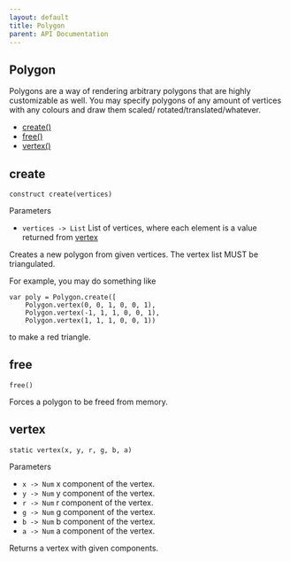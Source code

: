 ```yaml
---
layout: default
title: Polygon
parent: API Documentation
---
```


## Polygon
Polygons are a way of rendering arbitrary polygons that are highly customizable as well.
You may specify polygons of any amount of vertices with any colours and draw them scaled/
rotated/translated/whatever.

 + [create()](#create)
 + [free()](#free)
 + [vertex()](#vertex)

## create
`construct create(vertices)`

Parameters
 + `vertices -> List` List of vertices, where each element is a value returned from [vertex](#vertex)

Creates a new polygon from given vertices. The vertex list MUST be triangulated.

For example, you may do something like

    var poly = Polygon.create([
        Polygon.vertex(0, 0, 1, 0, 0, 1),
        Polygon.vertex(-1, 1, 1, 0, 0, 1),
        Polygon.vertex(1, 1, 1, 0, 0, 1))

to make a red triangle.

## free
`free()`

Forces a polygon to be freed from memory.

## vertex
`static vertex(x, y, r, g, b, a)`

Parameters
 + `x -> Num` x component of the vertex.
 + `y -> Num` y component of the vertex.
 + `r -> Num` r component of the vertex.
 + `g -> Num` g component of the vertex.
 + `b -> Num` b component of the vertex.
 + `a -> Num` a component of the vertex.

Returns a vertex with given components.


